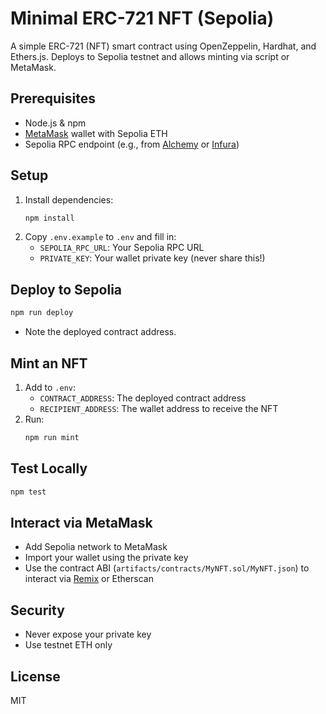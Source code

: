 # Minimal ERC-721 NFT (Sepolia)

A simple ERC-721 (NFT) smart contract using OpenZeppelin, Hardhat, and Ethers.js. Deploys to Sepolia testnet and allows minting via script or MetaMask.

## Prerequisites
- Node.js & npm
- [MetaMask](https://metamask.io/) wallet with Sepolia ETH
- Sepolia RPC endpoint (e.g., from [Alchemy](https://www.alchemy.com/) or [Infura](https://www.infura.io/))

## Setup
1. Install dependencies:
   ```sh
   npm install
   ```
2. Copy `.env.example` to `.env` and fill in:
   - `SEPOLIA_RPC_URL`: Your Sepolia RPC URL
   - `PRIVATE_KEY`: Your wallet private key (never share this!)

## Deploy to Sepolia
```sh
npm run deploy
```
- Note the deployed contract address.

## Mint an NFT
1. Add to `.env`:
   - `CONTRACT_ADDRESS`: The deployed contract address
   - `RECIPIENT_ADDRESS`: The wallet address to receive the NFT
2. Run:
   ```sh
   npm run mint
   ```

## Test Locally
```sh
npm test
```

## Interact via MetaMask
- Add Sepolia network to MetaMask
- Import your wallet using the private key
- Use the contract ABI (`artifacts/contracts/MyNFT.sol/MyNFT.json`) to interact via [Remix](https://remix.ethereum.org/) or Etherscan

## Security
- Never expose your private key
- Use testnet ETH only

## License
MIT
